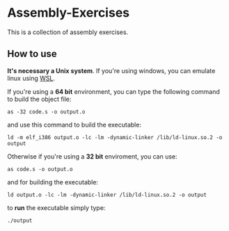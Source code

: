 # Assembly-Exercises
This is a collection of assembly exercises.

## How to use

<b> It's necessary a Unix system</b>. If you're using windows, you can emulate linux using <a href="https://docs.microsoft.com/en-us/windows/wsl/install">WSL</a>.

If you're using a <b>64 bit</b> environment, you can type the following command to build the object file:

```console
as -32 code.s -o output.o
```
and use this command to build the executable: 

```console
ld -m elf_i386 output.o -lc -lm -dynamic-linker /lib/ld-linux.so.2 -o output
```
Otherwise if you're using a <b>32 bit</b> enviroment, you can use:
```console
as code.s -o output.o
```
and for building the executable:

```console
ld output.o -lc -lm -dynamic-linker /lib/ld-linux.so.2 -o output
```

to <b>run</b> the executable simply type:
```console
./output
```


